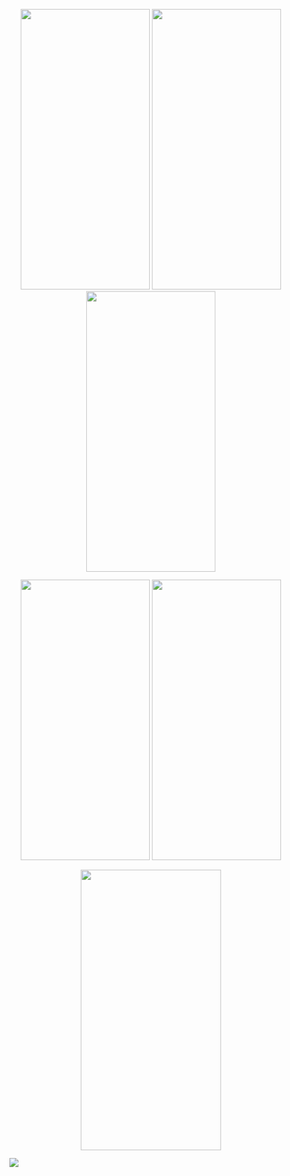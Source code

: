 <p align=center>
<img src="https://user-images.githubusercontent.com/111503264/202892265-fd11a928-4de3-475a-880a-1c88c2a1889b.jpg" height=500 width=230>
<img src="https://user-images.githubusercontent.com/111503264/202892271-8300de4d-d325-46f1-ac7a-8bce623873b6.jpg" height=500 width=230>
<img src="https://user-images.githubusercontent.com/111503264/202892273-4cc56f70-8f40-4fb9-a364-48712a9b7cbf.jpg" height=500 width=230>
</p>


<p align=center>
<img src="https://user-images.githubusercontent.com/111503264/202892286-70277b00-e4f0-4678-b8d8-d1af55a20281.jpg" height=500 width=230>
<img src="https://user-images.githubusercontent.com/111503264/202892291-b0315526-9316-422c-88ef-6ab6132f55e0.jpg" height=500 width=230>

</p>


<p align=center>
<img src="" height=500 width=250>
</p>


<img src="https://user-images.githubusercontent.com/111503264/202891972-1ecdf4e7-4e95-4e16-87aa-fdc65d21da9a.png">
